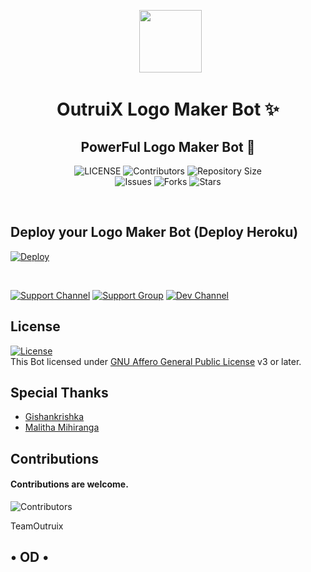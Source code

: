 <p align="center">
      <img style="width:100px; height: 100px;"  src="https://telegra.ph/file/2cc2cb4cadd712544973d.jpg"></p>
<h1 align="center"><b>OutruiX Logo Maker Bot ✨</b></h1>
<h2 align="center"><b>PowerFul Logo Maker Bot 🤖</b></h2>


<p align="center">
    <img src="https://img.shields.io/github/license/gbimsath/Logo-Maker-Bot?style=for-the-badge&logo=appveyor" alt="LICENSE">
    <img src="https://img.shields.io/github/contributors/gbimsath/Logo-Maker-Bot?style=for-the-badge&logo=appveyor" alt="Contributors">
    <img src="https://img.shields.io/github/repo-size/gbimsath/Logo-Maker-Bot?style=for-the-badge&logo=appveyor" alt="Repository Size"> <br>
    <img src="https://img.shields.io/github/issues/gbimsath/Logo-Maker-Bot?style=for-the-badge&logo=appveyor" alt="Issues">
    <img src="https://img.shields.io/github/forks/gbimsath/Logo-Maker-Bot?style=for-the-badge&logo=appveyor" alt="Forks">
    <img src="https://img.shields.io/github/stars/gbimsath/Logo-Maker-Bot?style=for-the-badge&logo=appveyor" alt="Stars">
    
</p><br>

## Deploy your Logo Maker Bot (Deploy Heroku)

[![Deploy](https://www.herokucdn.com/deploy/button.svg)](https://heroku.com/deploy?template=https://github.com/gbimsath/Logo-Maker-Bot)


<br>
  
   
 [![Support Channel](https://img.shields.io/badge/TeamOutruix-Channel-orange?style=style=flat&logo=telegram)](https://t.me/TeamOutruix) [![Support Group](https://img.shields.io/badge/TeamOutruix-Support-red?style=flat&logo=telegram)](https://t.me/OutruixChat) [![Dev Channel](https://img.shields.io/badge/TeamOutruix-Dev-green?style=flat&logo=telegram)](https://t.me/OutruixDevs)


## License

[![License](https://www.gnu.org/graphics/agplv3-155x51.png)](LICENSE)   
This Bot licensed under [GNU Affero General Public License](https://www.gnu.org/licenses/agpl-3.0.en.html) v3 or later.

## Special Thanks

- [Gishankrishka](https://github.com/Gishankrishka2)
- [Malitha Mihiranga](https://github.com/xMalitha)
 
 ## Contributions
#### Contributions are welcome.

![Contributors](https://contrib.rocks/image?repo=gbimsath/Logo-Maker-Bot)

TeamOutruix
                 <br>  <h2>  • OD • 
                           
                    
  
